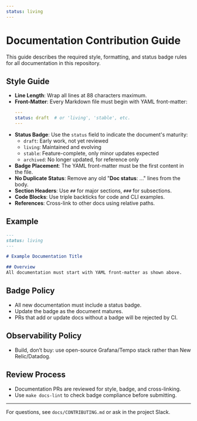 ```yaml
---
status: living
---
```


# Documentation Contribution Guide

This guide describes the required style, formatting, and status badge rules for all documentation in this repository.

## Style Guide
- **Line Length**: Wrap all lines at 88 characters maximum.
- **Front-Matter**: Every Markdown file must begin with YAML front-matter:
  ```yaml
  ---
  status: draft  # or 'living', 'stable', etc.
  ---
  ```
- **Status Badge**: Use the `status` field to indicate the document's maturity:
  - `draft`: Early work, not yet reviewed
  - `living`: Maintained and evolving
  - `stable`: Feature-complete, only minor updates expected
  - `archived`: No longer updated, for reference only
- **Badge Placement**: The YAML front-matter must be the first content in the file.
- **No Duplicate Status**: Remove any old "**Doc status**: ..." lines from the body.
- **Section Headers**: Use `##` for major sections, `###` for subsections.
- **Code Blocks**: Use triple backticks for code and CLI examples.
- **References**: Cross-link to other docs using relative paths.

## Example
```markdown
---
status: living
---

# Example Documentation Title

## Overview
All documentation must start with YAML front-matter as shown above.
```

## Badge Policy
- All new documentation must include a status badge.
- Update the badge as the document matures.
- PRs that add or update docs without a badge will be rejected by CI.

## Observability Policy
- Build, don’t buy: use open-source Grafana/Tempo stack rather than New Relic/Datadog.

## Review Process
- Documentation PRs are reviewed for style, badge, and cross-linking.
- Use `make docs-lint` to check badge compliance before submitting.

---
For questions, see `docs/CONTRIBUTING.md` or ask in the project Slack. 